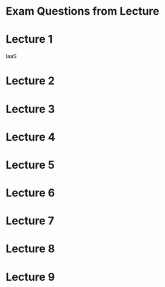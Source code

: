 # Exam Questions from Lecture

# Lecture 1
IaaS
# Lecture 2

# Lecture 3

# Lecture 4

# Lecture 5

# Lecture 6

# Lecture 7

# Lecture 8

# Lecture 9